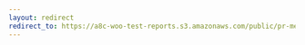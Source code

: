 ```yaml
---
layout: redirect
redirect_to: https://a8c-woo-test-reports.s3.amazonaws.com/public/pr-merge/38037/e2e/index.html
---
```

